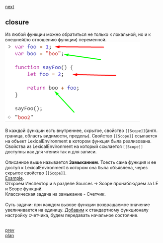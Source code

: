 <a href="05.md">next</a>

<h2>closure</h2>

<div>
Из любой функции можно обратиться не только к локальной, но и к внешней(по отношению функции) переменной.

<img src="./media/05-1.png">
</div>

<br/>

<div>
В каждой функции есть внутреннее, скрытое, свойство <code>[[Scope]]</code>(англ. граница, область видимости, пределы).
Свойство <code>[[Scope]]</code> ссылается на объект LexicalEnvironment в котором функция была реализована.
Свойства из LexicalEnvironment на который ссылается <code>[[Scope]]</code> доступны как для чтения так и для записи.
</div>

<br/>

<div>
Описанное выше называется <strong>Замыканием</strong>.
Тоесть сама функция и ее доступ к LexicalEnvironment в котором она была объявлена, через скрытое свойство <code>[[Scope]]</code>.
</div>

<div>
<a href="https://codepen.io/paawel/pen/dqBXJx?editors=0012">Example</a>.
<br/>
Откроем Инспектор и в разделе Sources -> Scope пронаблюдаем за LE и Scope функций.
</div>

<div>
Классическая задача на замыкание - Счетчик.
</div>

<br/>

<div>
Суть задачи: при каждом вызове функции возвращаемое значение увеличивается на единицу.
<a href="https://codepen.io/paawel/pen/XPLKdE?editors=0002">Добавим</a> к стандартному функционалу настройку счетчика, будем передавать начальное состояние.
</div>

<br/>

<a href="04.md">prev</a>
<br/>
<a href="00.md">plan</a>
